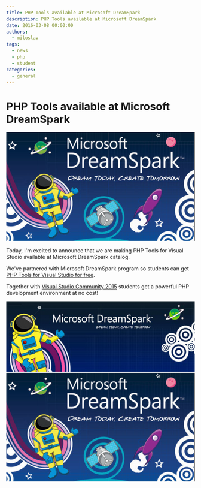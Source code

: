 ```yaml
---
title: PHP Tools available at Microsoft DreamSpark
description: PHP Tools available at Microsoft DreamSpark
date: 2016-03-08 00:00:00
authors:
  - miloslav
tags:
  - news
  - php
  - student
categories:
  - general
---
```


# PHP Tools available at Microsoft DreamSpark

![Cover Image](imgs/dreamspark.png)

Today, I'm excited to announce that we are making PHP Tools for Visual Studio available at Microsoft DreamSpark catalog.

<!-- more -->

We've partnered with Microsoft DreamSpark program so students can get [PHP Tools for Visual Studio for free](https://www.dreamspark.com/Product/Product.aspx?productid=106).

Together with [Visual Studio Community 2015](https://www.dreamspark.com/Product/Product.aspx?productid=106) students get a powerful PHP development environment at no cost!

![ds](imgs\ds.png)
![Image description](imgs/dreamspark.png)

